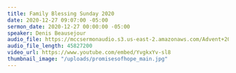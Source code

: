```yaml
---
title: Family Blessing Sunday 2020
date: 2020-12-27 09:07:00 -05:00
sermon_date: 2020-12-27 00:00:00 -05:00
speaker: Denis Beausejour
audio_file: https://mccsermonaudio.s3.us-east-2.amazonaws.com/Advent+2020+Promise+of+Hope/Family+Blessing+Sunday.mp3
audio_file_length: 45827200
video_url: https://www.youtube.com/embed/YvgkxYv-sl8
thumbnail_image: "/uploads/promisesofhope_main.jpg"
---
```


